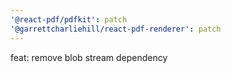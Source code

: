```yaml
---
'@react-pdf/pdfkit': patch
'@garrettcharliehill/react-pdf-renderer': patch
---
```


feat: remove blob stream dependency
